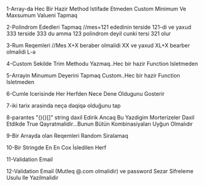 
1-Array-da Hec Bir Hazir Method Istifade Etmeden Custom Minimum Ve Maxsumum Valueni Tapmaq 

2-Polindrom Ededleri Tapmaq //mes=121 ededinin terside 121-di ve yaxud 333 terside 333 du amma 123 polindrom deyil cunki tersi 321 olur 

3-Rum Reqemleri //Mes X+X beraber olmalidi XX ve yaxud XL+X bearber olmalidi L-ə 

4-Custom Sekilde Trim Methodu Yazmaq..Hec bir hazir Function Isletmeden 

5-Arrayin Minumum Deyerini Tapmaq Custom..Hec bir hazir Function Isletmeden 

6-Cumle Icerisinde Her Herfden Nece Dene Oldugunu Gosterir 

7-iki tarix arasinda neçə dəqiqə olduğunu tap 

8-parantes "(){}[]" string daxil Edirik Ancaq Bu Yazdigim Morterizeler Daxil Etdikde True Qayratmalidir...Bunun Bütün Kombinasiyaları Uyğun Olmalıdır 

9-Bir Arrayda olan Reqemleri Random Siralamaq 

10-Bir Stringde En En Cox İsledilen Herf 

11-Validation Email 

12-Validation Email (Mutleq @.com olmalidir) ve password Sezar Sifreleme Usulu Ile Yazilmalidir
